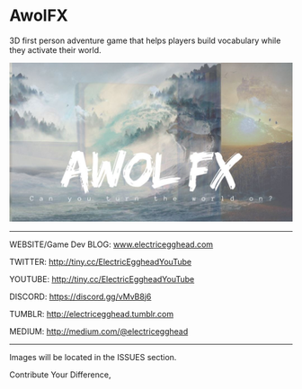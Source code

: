 # AwolFX
3D first person adventure game that helps players build vocabulary while they activate their world.

![Awol FX Cover Art](https://github.com/ElectricEgghead/12MonthsGameStudio/blob/master/awol%20fx%20background%20image.JPG)

------------
WEBSITE/Game Dev BLOG: www.electricegghead.com

TWITTER: http://tiny.cc/ElectricEggheadYouTube

YOUTUBE: http://tiny.cc/ElectricEggheadYouTube

DISCORD: https://discord.gg/vMvB8j6

TUMBLR: http://electricegghead.tumblr.com

MEDIUM: http://medium.com/@electricegghead

----------

Images will be located in the ISSUES section.

Contribute Your Difference,

